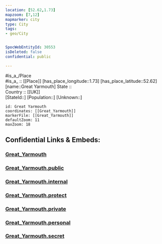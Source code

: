 ```yaml
---
location: [52.62,1.73] 
mapzoom: [7,12] 
mapmarker: city 
type: City
tags:
- geo/City


SpocWebEntityId: 30553
isDeleted: false
confidential: public

---
```

#is_a_/Place  
#is_a_ :: [[Place]] 
[has_place_longitude::1.73] 
[has_place_latitude::52.62] 
[name::Great Yarmouth] 
State ::  
Country :: [[UK]]  
[StateId::] 
[Population::] 
[Unknown::] 


```leaflet
id: Great Yarmouth
coordinates: [[Great_Yarmouth]] 
markerFile: [[Great_Yarmouth]] 
defaultZoom: 11 
maxZoom: 18
```


## Confidential Links & Embeds: 

### [Great_Yarmouth](/_Standards/Earth/Continent/Europe/Europe~North/UK/England/Regions~England/East_of_England/Norfolk,County/cities~Norfolk/GreatYarmouth/cities~GreatYarmouth/Great_Yarmouth.md) 

### [Great_Yarmouth.public](/_public/Earth/Continent/Europe/Europe~North/UK/England/Regions~England/East_of_England/Norfolk,County/cities~Norfolk/GreatYarmouth/cities~GreatYarmouth/Great_Yarmouth.public.md) 

### [Great_Yarmouth.internal](/_internal/Earth/Continent/Europe/Europe~North/UK/England/Regions~England/East_of_England/Norfolk,County/cities~Norfolk/GreatYarmouth/cities~GreatYarmouth/Great_Yarmouth.internal.md) 

### [Great_Yarmouth.protect](/_protect/Earth/Continent/Europe/Europe~North/UK/England/Regions~England/East_of_England/Norfolk,County/cities~Norfolk/GreatYarmouth/cities~GreatYarmouth/Great_Yarmouth.protect.md) 

### [Great_Yarmouth.private](/_private/Earth/Continent/Europe/Europe~North/UK/England/Regions~England/East_of_England/Norfolk,County/cities~Norfolk/GreatYarmouth/cities~GreatYarmouth/Great_Yarmouth.private.md) 

### [Great_Yarmouth.personal](/_personal/Earth/Continent/Europe/Europe~North/UK/England/Regions~England/East_of_England/Norfolk,County/cities~Norfolk/GreatYarmouth/cities~GreatYarmouth/Great_Yarmouth.personal.md) 

### [Great_Yarmouth.secret](/_secret/Earth/Continent/Europe/Europe~North/UK/England/Regions~England/East_of_England/Norfolk,County/cities~Norfolk/GreatYarmouth/cities~GreatYarmouth/Great_Yarmouth.secret.md)

